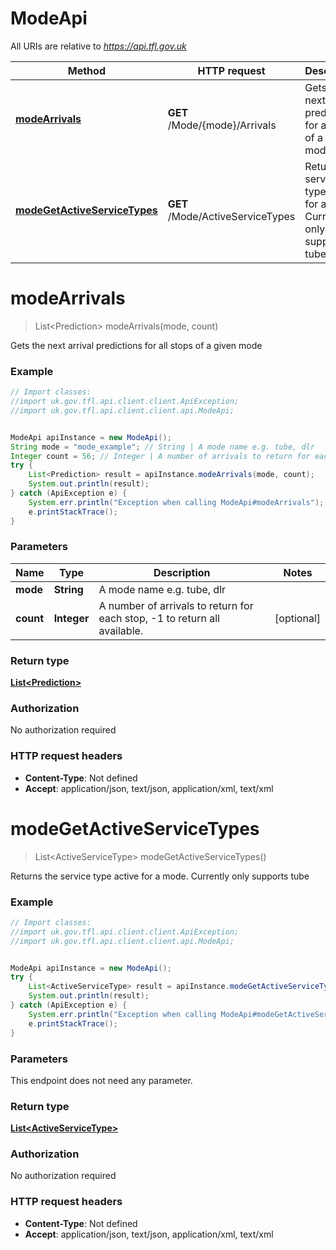 # ModeApi

All URIs are relative to *https://api.tfl.gov.uk*

Method | HTTP request | Description
------------- | ------------- | -------------
[**modeArrivals**](ModeApi.md#modeArrivals) | **GET** /Mode/{mode}/Arrivals | Gets the next arrival predictions for all stops of a given mode
[**modeGetActiveServiceTypes**](ModeApi.md#modeGetActiveServiceTypes) | **GET** /Mode/ActiveServiceTypes | Returns the service type active for a mode.              Currently only supports tube


<a name="modeArrivals"></a>
# **modeArrivals**
> List&lt;Prediction&gt; modeArrivals(mode, count)

Gets the next arrival predictions for all stops of a given mode

### Example
```java
// Import classes:
//import uk.gov.tfl.api.client.client.ApiException;
//import uk.gov.tfl.api.client.client.api.ModeApi;


ModeApi apiInstance = new ModeApi();
String mode = "mode_example"; // String | A mode name e.g. tube, dlr
Integer count = 56; // Integer | A number of arrivals to return for each stop, -1 to return all available.
try {
    List<Prediction> result = apiInstance.modeArrivals(mode, count);
    System.out.println(result);
} catch (ApiException e) {
    System.err.println("Exception when calling ModeApi#modeArrivals");
    e.printStackTrace();
}
```

### Parameters

Name | Type | Description  | Notes
------------- | ------------- | ------------- | -------------
 **mode** | **String**| A mode name e.g. tube, dlr |
 **count** | **Integer**| A number of arrivals to return for each stop, -1 to return all available. | [optional]

### Return type

[**List&lt;Prediction&gt;**](Prediction.md)

### Authorization

No authorization required

### HTTP request headers

 - **Content-Type**: Not defined
 - **Accept**: application/json, text/json, application/xml, text/xml

<a name="modeGetActiveServiceTypes"></a>
# **modeGetActiveServiceTypes**
> List&lt;ActiveServiceType&gt; modeGetActiveServiceTypes()

Returns the service type active for a mode.              Currently only supports tube

### Example
```java
// Import classes:
//import uk.gov.tfl.api.client.client.ApiException;
//import uk.gov.tfl.api.client.client.api.ModeApi;


ModeApi apiInstance = new ModeApi();
try {
    List<ActiveServiceType> result = apiInstance.modeGetActiveServiceTypes();
    System.out.println(result);
} catch (ApiException e) {
    System.err.println("Exception when calling ModeApi#modeGetActiveServiceTypes");
    e.printStackTrace();
}
```

### Parameters
This endpoint does not need any parameter.

### Return type

[**List&lt;ActiveServiceType&gt;**](ActiveServiceType.md)

### Authorization

No authorization required

### HTTP request headers

 - **Content-Type**: Not defined
 - **Accept**: application/json, text/json, application/xml, text/xml

